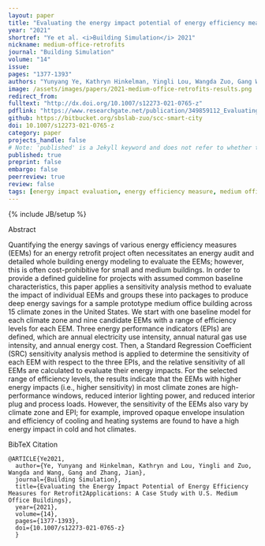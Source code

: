 ```yaml
---
layout: paper
title: "Evaluating the energy impact potential of energy efficiency measures for retrofit applications: A case study with U.S. medium office buildings"
year: "2021"
shortref: "Ye et al. <i>Building Simulation</i> 2021"
nickname: medium-office-retrofits
journal: "Building Simulation"
volume: "14"
issue: 
pages: "1377-1393"
authors: "Yunyang Ye, Kathryn Hinkelman, Yingli Lou, Wangda Zuo, Gang Wang, Jian Zhang"
image: /assets/images/papers/2021-medium-office-retrofits-results.png
redirect_from: 
fulltext: "http://dx.doi.org/10.1007/s12273-021-0765-z"
pdflink: "https://www.researchgate.net/publication/349859112_Evaluating_the_Energy_Impact_Potential_of_Energy_Efficiency_Measures_for_Retrofit_Applications_A_Case_Study_with_US_Medium_Office_Buildings"
github: https://bitbucket.org/sbslab-zuo/scc-smart-city
doi: 10.1007/s12273-021-0765-z
category: paper
projects_handle: false
# Note: 'published' is a Jekyll keyword and does not refer to whether the paper is published, but rather to whether this Markdown should be part of the rendered site.
published: true
preprint: false
embargo: false	
peerreview: true
review: false
tags: [energy impact evaluation, energy efficiency measure, medium office, energy retrofit] 
---
```

{% include JB/setup %}

<div class="bigspacer"></div>
<div class="head">Abstract</div>
<div class="spacer"></div>

Quantifying the energy savings of various energy efficiency measures (EEMs) for an energy retrofit 
project often necessitates an energy audit and detailed whole building energy modeling to evaluate 
the EEMs; however, this is often cost-prohibitive for small and medium buildings. In order to 
provide a defined guideline for projects with assumed common baseline characteristics, this paper 
applies a sensitivity analysis method to evaluate the impact of individual EEMs and groups these 
into packages to produce deep energy savings for a sample prototype medium office building across 
15 climate zones in the United States. We start with one baseline model for each climate zone and 
nine candidate EEMs with a range of efficiency levels for each EEM. Three energy performance 
indicators (EPIs) are defined, which are annual electricity use intensity, annual natural gas use 
intensity, and annual energy cost. Then, a Standard Regression Coefficient (SRC) sensitivity 
analysis method is applied to determine the sensitivity of each EEM with respect to the three EPIs, 
and the relative sensitivity of all EEMs are calculated to evaluate their energy impacts. For the 
selected range of efficiency levels, the results indicate that the EEMs with higher energy impacts 
(i.e., higher sensitivity) in most climate zones are high-performance windows, reduced interior 
lighting power, and reduced interior plug and process loads. However, the sensitivity of the EEMs 
also vary by climate zone and EPI; for example, improved opaque envelope insulation and efficiency 
of cooling and heating systems are found to have a high energy impact in cold and hot climates.


<div class="bigspacer"></div>
<div class="head">BibTeX Citation</div>
<div class="spacer"></div>

```
@ARTICLE{Ye2021,
  author={Ye, Yunyang and Hinkelman, Kathryn and Lou, Yingli and Zuo, Wangda and Wang, Gang and Zhang, Jian},
  journal={Building Simulation}, 
  title={Evaluating the Energy Impact Potential of Energy Efficiency Measures for Retrofit2Applications: A Case Study with U.S. Medium Office Buildings}, 
  year={2021},
  volume={14},
  pages={1377-1393},
  doi={10.1007/s12273-021-0765-z}
  }
```
